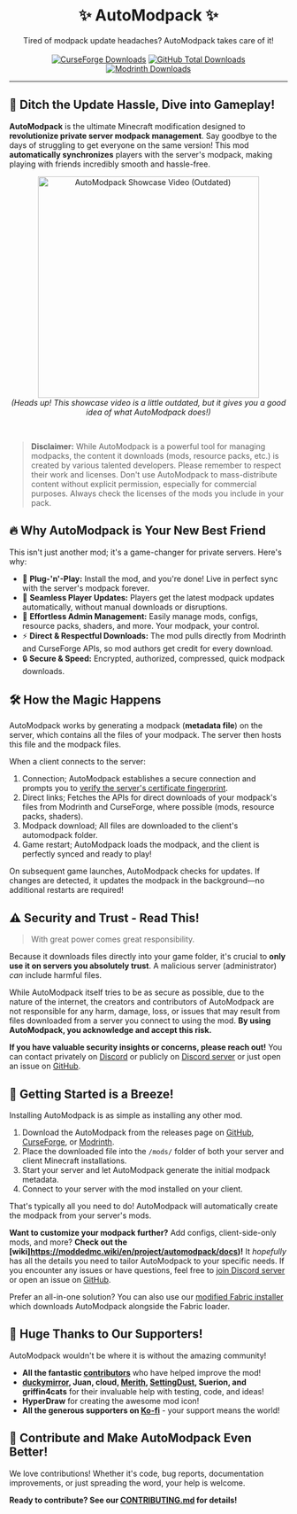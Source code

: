 <h1 align="center">
    ✨ AutoModpack ✨
</h1>
<p align="center">
    Tired of modpack update headaches? AutoModpack takes care of it!
    <br/>
    <br/>
    <a href="https://www.curseforge.com/minecraft/mc-mods/automodpack"><img src="http://cf.way2muchnoise.eu/639211.svg" alt="CurseForge Downloads"></a>
    <a href="https://github.com/Skidamek/AutoModpack/releases"><img src="https://img.shields.io/github/downloads/skidamek/automodpack/total?style=round&logo=github" alt="GitHub Total Downloads"></a>
    <a href="https://modrinth.com/mod/automodpack"><img src="https://img.shields.io/modrinth/dt/k68glP2e?logo=modrinth&label=&style=flat&color=242629" alt="Modrinth Downloads"></a>
</p>

---

## 🤯 Ditch the Update Hassle, Dive into Gameplay!

**AutoModpack** is the ultimate Minecraft modification designed to **revolutionize private server modpack management**. Say goodbye to the days of struggling to get everyone on the same version! This mod **automatically synchronizes** players with the server's modpack, making playing with friends incredibly smooth and hassle-free.

<p align="center">
    <a href="https://youtu.be/lPPzaNPn8g8" target="_blank">
        <img src="https://img.youtube.com/vi/lPPzaNPn8g8/0.jpg" alt="AutoModpack Showcase Video (Outdated)" width="400">
    </a>
    <br>
    <i>(Heads up! This showcase video is a little outdated, but it gives you a good idea of what AutoModpack does!)</i>
</p>

<br>

> **Disclaimer:** While AutoModpack is a powerful tool for managing modpacks, the content it downloads (mods, resource packs, etc.) is created by various talented developers. Please remember to respect their work and licenses. Don't use AutoModpack to mass-distribute content without explicit permission, especially for commercial purposes. Always check the licenses of the mods you include in your pack.

## 🔥 Why AutoModpack is Your New Best Friend

This isn't just another mod; it's a game-changer for private servers. Here's why:

*   🔌 **Plug-'n'-Play:** Install the mod, and you're done! Live in perfect sync with the server's modpack forever.
*   🔄 **Seamless Player Updates:** Players get the latest modpack updates automatically, without manual downloads or disruptions.
*   🚀 **Effortless Admin Management:** Easily manage mods, configs, resource packs, shaders, and more. Your modpack, your control.
*   ⚡️ **Direct & Respectful Downloads:** The mod pulls directly from Modrinth and CurseForge APIs, so mod authors get credit for every download.
*   🔒 **Secure & Speed:** Encrypted, authorized, compressed, quick modpack downloads.

## 🛠️ How the Magic Happens

AutoModpack works by generating a modpack (**metadata file**) on the server, which contains all the files of your modpack. The server then hosts this file and the modpack files.

When a client connects to the server:

1.  Connection; AutoModpack establishes a secure connection and prompts you to [verify the server's certificate fingerprint](https://moddedmc.wiki/en/project/automodpack/docs/technicals/certificate).
2.  Direct links; Fetches the APIs for direct downloads of your modpack's files from Modrinth and CurseForge, where possible (mods, resource packs, shaders).
3.  Modpack download; All files are downloaded to the client's automodpack folder.
4.  Game restart; AutoModpack loads the modpack, and the client is perfectly synced and ready to play!

On subsequent game launches, AutoModpack checks for updates. If changes are detected, it updates the modpack in the background—no additional restarts are required!

## ⚠️ Security and Trust - Read This!

> With great power comes great responsibility.

Because it downloads files directly into your game folder, it's crucial to **only use it on servers you absolutely trust**. A malicious server (administrator) *can* include harmful files.

While AutoModpack itself tries to be as secure as possible, due to the nature of the internet, the creators and contributors of AutoModpack are not responsible for any harm, damage, loss, or issues that may result from files downloaded from a server you connect to using the mod. **By using AutoModpack, you acknowledge and accept this risk.**

**If you have valuable security insights or concerns, please reach out!** You can contact privately on [Discord](https://discordapp.com/users/464522287618457631) or publicly on [Discord server](https://discord.gg/hS6aMyeA9P) or just open an issue on [GitHub](https://github.com/Skidamek/AutoModpack/issues).
## 🚀 Getting Started is a Breeze!

Installing AutoModpack is as simple as installing any other mod.

1.  Download the AutoModpack from the releases page on [GitHub](https://github.com/Skidamek/AutoModpack/releases), [CurseForge](https://www.curseforge.com/minecraft/mc-mods/automodpack), or [Modrinth](https://modrinth.com/mod/automodpack).
2.  Place the downloaded file into the `/mods/` folder of both your server and client Minecraft installations.
3.  Start your server and let AutoModpack generate the initial modpack metadata.
4.  Connect to your server with the mod installed on your client.

That's typically all you need to do! AutoModpack will automatically create the modpack from your server's mods.

**Want to customize your modpack further?** Add configs, client-side-only mods, and more? **Check out the [wiki]https://moddedmc.wiki/en/project/automodpack/docs)!** It *hopefully* has all the details you need to tailor AutoModpack to your specific needs. If you encounter any issues or have questions, feel free to [join Discord server](https://discord.gg/hS6aMyeA9P) or open an issue on [GitHub](https://github.com/Skidamek/AutoModpack/issues).

Prefer an all-in-one solution? You can also use our [modified Fabric installer](https://github.com/Skidamek/AutoModpack-Installer/releases/tag/Latest) which downloads AutoModpack alongside the Fabric loader.

## 🙏 Huge Thanks to Our Supporters!

AutoModpack wouldn't be where it is without the amazing community!

*   **All the fantastic [contributors](https://github.com/Skidamek/AutoModpack/graphs/contributors)** who have helped improve the mod!
*   **[duckymirror](https://github.com/duckymirror), Juan, cloud, [Merith](https://github.com/Merith-TK), [SettingDust](https://github.com/SettingDust), Suerion, and griffin4cats** for their invaluable help with testing, code, and ideas!
*   **HyperDraw** for creating the awesome mod icon!
*   **All the generous supporters on [Ko-fi](https://ko-fi.com/skidam)** - your support means the world!

## 💖 Contribute and Make AutoModpack Even Better!

We love contributions! Whether it's code, bug reports, documentation improvements, or just spreading the word, your help is welcome.

**Ready to contribute? See our [CONTRIBUTING.md](CONTRIBUTING.md) for details!**
